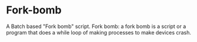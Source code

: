# Fork-bomb
A Batch based "Fork bomb" script. Fork bomb: a fork bomb is a script or a program that does a while loop of making processes to make devices crash.
